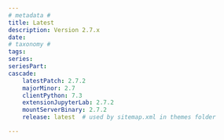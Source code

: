 ```yaml
---
# metadata # 
title: Latest
description: Version 2.7.x 
date: 
# taxonomy #
tags:
series:
seriesPart:
cascade:
    latestPatch: 2.7.2
    majorMinor: 2.7
    clientPython: 7.3
    extensionJupyterLab: 2.7.2
    mountServerBinary: 2.7.2
    release: latest  # used by sitemap.xml in themes folder

---
```

